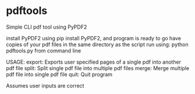 # pdftools
Simple CLI pdf tool using PyPDF2

install PyPDF2 using pip install PyPDF2, and program is ready to go
have copies of your pdf files in the same directory as the script
run using: python pdftools.py from command line

USAGE:  export: Exports user specified pages of a single pdf into another pdf file
        split:  Split single pdf file into multiple pdf files
        merge:  Merge multiple pdf file into single pdf file
        quit:   Quit program
        
Assumes user inputs are correct        
